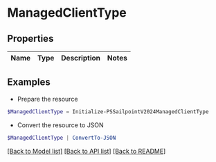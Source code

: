 # ManagedClientType
## Properties

Name | Type | Description | Notes
------------ | ------------- | ------------- | -------------

## Examples

- Prepare the resource
```powershell
$ManagedClientType = Initialize-PSSailpointV2024ManagedClientType 
```

- Convert the resource to JSON
```powershell
$ManagedClientType | ConvertTo-JSON
```

[[Back to Model list]](../README.md#documentation-for-models) [[Back to API list]](../README.md#documentation-for-api-endpoints) [[Back to README]](../README.md)


